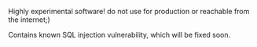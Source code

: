 Highly experimental software!
do not use for production or reachable from the internet;)

Contains known SQL injection vulnerability, which will be fixed soon.
